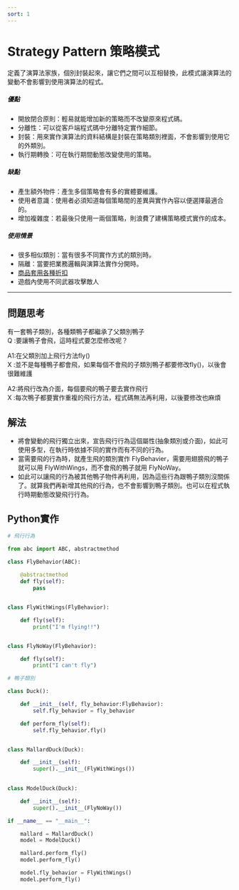 ```yaml
---
sort: 1
---
```

# Strategy Pattern 策略模式
定義了演算法家族，個別封裝起來，讓它們之間可以互相替換，此模式讓演算法的變動不會影響到使用演算法的程式。

##### 優點
- 開放閉合原則：輕易就能增加新的策略而不改變原來程式碼。
- 分離性：可以從客戶端程式碼中分離特定實作細節。
- 封裝：用來實作演算法的資料結構是封裝在策略類別裡面，不會影響到使用它的外類別。
- 執行期轉換：可在執行期間動態改變使用的策略。


##### 缺點
- 產生額外物件：產生多個策略會有多的實體要維護。
- 使用者意識：使用者必須知道每個策略間的差異與實作內容以便選擇最適合的。
- 增加複雜度：若最後只使用一兩個策略，則浪費了建構策略模式實作的成本。


##### 使用情景
- 很多相似類別：當有很多不同實作方式的類別時。
- 隔離：當要把業務邏輯與演算法實作分開時。
- [商品套用各種折扣](https://www.geeksforgeeks.org/strategy-method-python-design-patterns/)
- 遊戲內使用不同武器攻擊敵人

---

## 問題思考

有一套鴨子類別，各種類鴨子都繼承了父類別鴨子  
Q :要讓鴨子會飛，這時程式要怎麼修改呢？  

A1:在父類別加上飛行方法fly()  
X :並不是每種鴨子都會飛，如果每個不會飛的子類別鴨子都要修改fly()，以後會很難維護  

A2:將飛行改為介面，每個要飛的鴨子要去實作飛行  
X :每次鴨子都要實作重複的飛行方法，程式碼無法再利用，以後要修改也麻煩  

## 解法

- 將會變動的飛行獨立出來，宣告飛行行為這個屬性(抽象類別或介面)，如此可使用多型，在執行時依據不同的實作而有不同的行為。
- 當需要飛的行為時，就產生飛的類別實作 FlyBehavier，需要用翅膀飛的鴨子就可以用 FlyWithWings，而不會飛的鴨子就用 FlyNoWay。
- 如此可以讓飛的行為被其他鴨子物件再利用，因為這些行為跟鴨子類別沒關係了。就算我們再新增其他飛的行為，也不會影響到鴨子類別。也可以在程式執行時期動態改變飛行行為。

## Python實作

``` python
# 飛行行為

from abc import ABC, abstractmethod

class FlyBehavior(ABC):
    
    @abstractmethod
    def fly(self):
        pass


class FlyWithWings(FlyBehavior):

    def fly(self):
        print("I'm flying!!")


class FlyNoWay(FlyBehavior):

    def fly(self):
        print("I can't fly")
```
``` python
# 鴨子類別

class Duck():

    def __init__(self, fly_behavior:FlyBehavior):
        self.fly_behavior = fly_behavior

    def perform_fly(self):
        self.fly_behavior.fly()


class MallardDuck(Duck):

    def __init__(self):
        super().__init__(FlyWithWings())
        

class ModelDuck(Duck):

    def __init__(self):
        super().__init__(FlyNoWay())
```
``` python
if __name__ == "__main__":

    mallard = MallardDuck()
    model = ModelDuck()

    mallard.perform_fly()
    model.perform_fly()

    model.fly_behavior = FlyWithWings()
    model.perform_fly()
```
